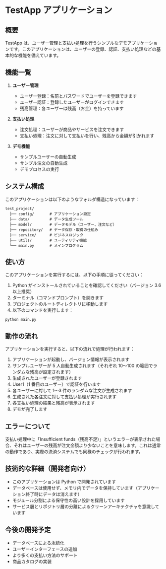# TestApp アプリケーション

## 概要

TestApp は、ユーザー管理と支払い処理を行うシンプルなデモアプリケーションです。このアプリケーションは、ユーザーの登録、認証、支払い処理などの基本的な機能を備えています。

## 機能一覧

1. **ユーザー管理**

   - ユーザー登録：名前とパスワードでユーザーを登録できます
   - ユーザー認証：登録したユーザーがログインできます
   - 残高管理：各ユーザーは残高（お金）を持っています

2. **支払い処理**

   - 注文処理：ユーザーが商品やサービスを注文できます
   - 支払い処理：注文に対して支払いを行い、残高から金額が引かれます

3. **デモ機能**
   - サンプルユーザーの自動生成
   - サンプル注文の自動生成
   - デモプロセスの実行

## システム構成

このアプリケーションは以下のようなフォルダ構造になっています：

```
test_project/
  ├── config/       # アプリケーション設定
  ├── data/         # データ生成ツール
  ├── model/        # データモデル（ユーザー、注文など）
  ├── repository/   # データ保存・取得の仕組み
  ├── service/      # ビジネスロジック
  ├── utils/        # ユーティリティ機能
  └── main.py       # メインプログラム
```

## 使い方

このアプリケーションを実行するには、以下の手順に従ってください：

1. Python がインストールされていることを確認してください（バージョン 3.6 以上推奨）
2. ターミナル（コマンドプロンプト）を開きます
3. プロジェクトのルートディレクトリに移動します
4. 以下のコマンドを実行します：

```
python main.py
```

## 動作の流れ

アプリケーションを実行すると、以下の流れで処理が行われます：

1. アプリケーションが起動し、バージョン情報が表示されます
2. サンプルユーザーが 5 人自動生成されます（それぞれ 10〜100 の範囲でランダムな残高が設定されます）
3. 生成されたユーザーが登録されます
4. User1（1 番目のユーザー）で認証を行います
5. 各ユーザーに対して 1〜3 件のランダムな注文が生成されます
6. 生成された各注文に対して支払い処理が実行されます
7. 各支払い処理の結果と残高が表示されます
8. デモが完了します

## エラーについて

支払い処理中に「Insufficient funds（残高不足）」というエラーが表示された場合、それはユーザーの残高が注文金額より少ないことを意味します。これは通常の動作であり、実際の決済システムでも同様のチェックが行われます。

## 技術的な詳細（開発者向け）

- このアプリケーションは Python で開発されています
- データベースは使用せず、メモリ内でデータを保持しています（アプリケーション終了時にデータは消えます）
- モジュール分割による保守性の高い設計を採用しています
- サービス層とリポジトリ層の分離によるクリーンアーキテクチャを意識しています

## 今後の開発予定

- データベースによる永続化
- ユーザーインターフェースの追加
- より多くの支払い方法のサポート
- 商品カタログの実装
